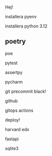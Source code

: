 Hej!

installera pyenv

installera python 3.12

poetry
-----------------------



poe

pytest

assertpy

pycharm

git precommit black!

github

gitops actions

deploy!


harvard edx

fastapi

sqlite3

